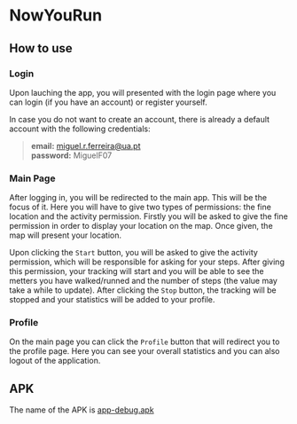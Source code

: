 # NowYouRun

## How to use

### Login

Upon lauching the app, you will presented with the login page where you can login (if you have an account) or register yourself.

In case you do not want to create an account, there is already a default account with the following credentials:

> **email:** miguel.r.ferreira@ua.pt  
> **password:** MiguelF07

### Main Page

After logging in, you will be redirected to the main app. This will be the focus of it. Here you will have to give two types of permissions: the fine location and the activity permission. Firstly you will be asked to give the fine permission in order to display your location on the map. Once given, the map will present your location.

Upon clicking the `Start` button, you will be asked to give the activity permission, which will be responsible for asking for your steps. After giving this permission, your tracking will start and you will be able to see the metters you have walked/runned and the number of steps (the value may take a while to update). After clicking the `Stop` button, the tracking will be stopped and your statistics will be added to your profile.

### Profile

On the main page you can click the `Profile` button that will redirect you to the profile page. Here you can see your overall statistics and you can also logout of the application.

## APK

The name of the APK is [app-debug.apk](./app-debug.apk)
